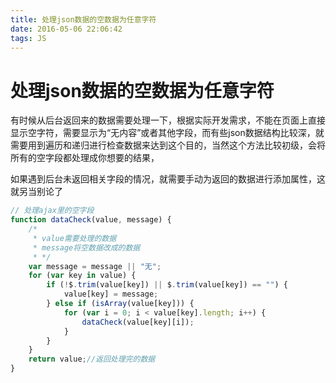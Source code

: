```yaml
---
title: 处理json数据的空数据为任意字符
date: 2016-05-06 22:06:42
tags: JS
---
```


# 处理json数据的空数据为任意字符

有时候从后台返回来的数据需要处理一下，根据实际开发需求，不能在页面上直接显示空字符，需要显示为“无内容”或者其他字段，而有些json数据结构比较深，就需要用到遍历和递归进行检查数据来达到这个目的，当然这个方法比较初级，会将所有的空字段都处理成你想要的结果，

 

如果遇到后台未返回相关字段的情况，就需要手动为返回的数据进行添加属性，这就另当别论了

```js
// 处理ajax里的空字段
function dataCheck(value, message) {
    /*
     * value需要处理的数据
     * message将空数据改成的数据
     * */
    var message = message || "无";
    for (var key in value) {
        if (!$.trim(value[key]) || $.trim(value[key]) == "") {
            value[key] = message;
        } else if (isArray(value[key])) {
            for (var i = 0; i < value[key].length; i++) {
                dataCheck(value[key][i]);
            }
        }
    }
    return value;//返回处理完的数据
}

```

